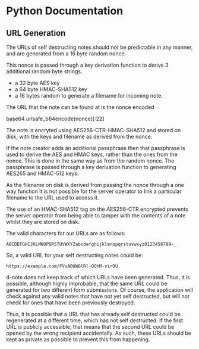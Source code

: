 Python Documentation
====================

URL Generation
--------------

The URLs of self destructing notes should not be predictable in any manner, and 
are generated from a 16 byte random nonce.

This nonce is passed through a key derivation function to derive 3 
additional random byte strings.  

- a 32 byte AES key
- a 64 byte HMAC-SHA512 key
- a 16 bytes random to generate a filename for incoming note.

The URL that the note can be found at is the nonce encoded 

base64.urlsafe_b64encode(nonce)[:22]

The note is encryted using AES256-CTR-HMAC-SHA512 and stored on disk, with the 
keys and filename as derived from the nonce.

If the note creator adds an additional passphrase then that passphrase is used 
to derive the AES and HMAC keys, rather than the ones from the nonce. This is 
done in the same way as from the random nonce. The passphrase is passed through
a key derivation function to generating AES265 and HMAC-512 keys.

As the filename on disk is derived from passing the nonce through a one way
function it is not possible for the server operator to link a particular
filename to the URL used to access it.

The use of an HMAC-SHA512 tag on the AES256-CTR encrypted prevents the 
server operator from being able to tamper with the contents of a note
whilst they are stored on disk.

The valid characters for our URLs are as follows:

    ABCDEFGHIJKLMNOPQRSTUVWXYZabcdefghijklmnopqrstuvwxyz0123456789-_

So, a valid URL for your self destructing notes could be:

    https://example.com/FVvA0UW6lRl-OOhM-virDU

d-note does not keep track of which URLs have been generated. Thus, it is
possible, although highly improbable, that the same URL could be generated
for two different form submissions. Of course, the application will check
against any valid notes that have not yet self destructed, but will not
check for ones that have been previously destroyed.

Thus, it is possible that a URL that has already self destructed could be
regenerated at a different time, which has not self destructed. If the
first URL is publicly accessible, that means that the second URL could be
opened by the wrong recipient accidentally. As such, these URLs should be
kept as private as possible to prevent this from happening.
